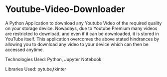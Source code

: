 # Youtube-Video-Downloader
A Python Application to download any Youtube Video of the required quality on your storage device. Nowadays, due to Youtube Premium many videos are restricted to download, and even if it can be downloaded, it is stored in YouTube itself. This application overcomes the above stated hindrances by allowing you to download any video to your device which can then be accessed anytime.

Technologies Used: Python, Jupyter Notebook

Libraries Used: pytube,tkinter
